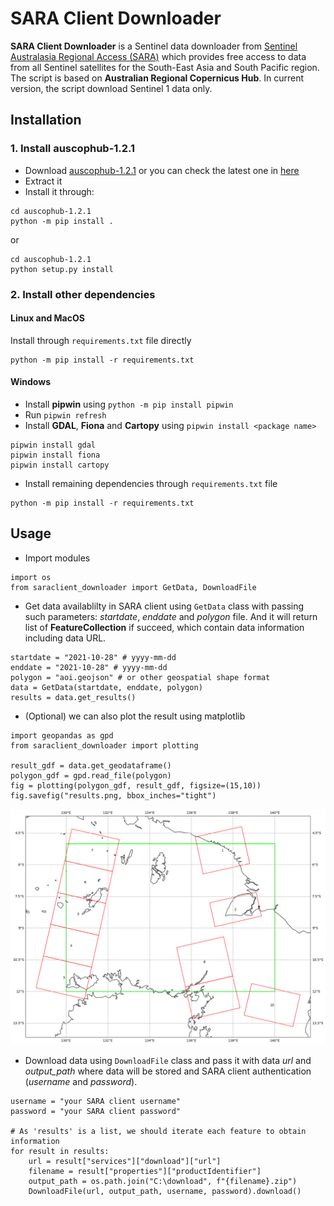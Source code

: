 # SARA Client Downloader
__SARA Client Downloader__ is a Sentinel data downloader from [Sentinel Australasia Regional Access (SARA)](https://copernicus.nci.org.au/) which provides free access to data from all Sentinel satellites for the South-East Asia and South Pacific region. The script is based on __Australian Regional Copernicus Hub__. In current version, the script download Sentinel 1 data only.

## Installation
### 1. Install auscophub-1.2.1
- Download [auscophub-1.2.1](https://github.com/CopernicusAustralasia/auscophub/releases/download/1.2.1/auscophub-1.2.1.zip) or you can check the latest one in [here](https://github.com/CopernicusAustralasia/auscophub/releases)
- Extract it
- Install it through:
```
cd auscophub-1.2.1
python -m pip install .
```
or
```
cd auscophub-1.2.1
python setup.py install
```

### 2. Install other dependencies
#### Linux and MacOS
Install through `requirements.txt` file directly
```
python -m pip install -r requirements.txt
```
#### Windows
- Install **pipwin** using `python -m pip install pipwin`
- Run `pipwin refresh`
- Install **GDAL**, **Fiona** and **Cartopy** using `pipwin install <package name>`
```
pipwin install gdal
pipwin install fiona
pipwin install cartopy
```
- Install remaining dependencies through `requirements.txt` file
```
python -m pip install -r requirements.txt
```

## Usage
- Import modules
```
import os
from saraclient_downloader import GetData, DownloadFile
```
- Get data availablilty in SARA client using `GetData` class with passing such parameters: _startdate_, _enddate_ and _polygon_ file. And it will return list of __FeatureCollection__ if succeed, which contain data information including data URL.
```
startdate = "2021-10-28" # yyyy-mm-dd
enddate = "2021-10-28" # yyyy-mm-dd
polygon = "aoi.geojson" # or other geospatial shape format
data = GetData(startdate, enddate, polygon)
results = data.get_results()
```
- (Optional) we can also plot the result using matplotlib
```
import geopandas as gpd
from saraclient_downloader import plotting

result_gdf = data.get_geodataframe()
polygon_gdf = gpd.read_file(polygon)
fig = plotting(polygon_gdf, result_gdf, figsize=(15,10))
fig.savefig("results.png, bbox_inches="tight")
```
![Result image](img/results.png)
- Download data using `DownloadFile` class and pass it with data _url_ and _output_path_ where data will be stored and SARA client authentication (_username_ and _password_).
```
username = "your SARA client username"
password = "your SARA client password"

# As 'results' is a list, we should iterate each feature to obtain information
for result in results:
    url = result["services"]["download"]["url"]
    filename = result["properties"]["productIdentifier"]
    output_path = os.path.join("C:\download", f"{filename}.zip")
    DownloadFile(url, output_path, username, password).download()
```